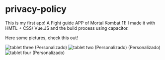 # privacy-policy
This is my first app! A Fight guide APP of Mortal Kombat 11!
I made it with HMTL + CSS/ Vue.JS and the build process using capacitor.

Here some pictures, check this out!

![tablet three (Personalizado)](https://github.com/emslima/privacy-policy/assets/97680176/5d096243-123f-4aa9-9066-7b32bcd10dc0)
![tablet two (Personalizado) (Personalizado)](https://github.com/emslima/privacy-policy/assets/97680176/b8e3294b-cca7-4d95-9ead-eef3f709afcc)
![tablet four (Personalizado)](https://github.com/emslima/privacy-policy/assets/97680176/179616b2-62e0-4d89-9b72-274117a7ec9a)

